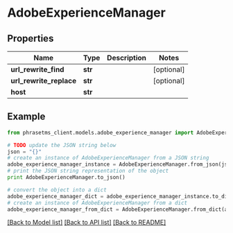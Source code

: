 # AdobeExperienceManager

## Properties

| Name                    | Type    | Description | Notes      |
| ----------------------- | ------- | ----------- | ---------- |
| **url_rewrite_find**    | **str** |             | [optional] |
| **url_rewrite_replace** | **str** |             | [optional] |
| **host**                | **str** |             |

## Example

```python
from phrasetms_client.models.adobe_experience_manager import AdobeExperienceManager

# TODO update the JSON string below
json = "{}"
# create an instance of AdobeExperienceManager from a JSON string
adobe_experience_manager_instance = AdobeExperienceManager.from_json(json)
# print the JSON string representation of the object
print AdobeExperienceManager.to_json()

# convert the object into a dict
adobe_experience_manager_dict = adobe_experience_manager_instance.to_dict()
# create an instance of AdobeExperienceManager from a dict
adobe_experience_manager_from_dict = AdobeExperienceManager.from_dict(adobe_experience_manager_dict)
```

[[Back to Model list]](../README.md#documentation-for-models) [[Back to API list]](../README.md#documentation-for-api-endpoints) [[Back to README]](../README.md)
